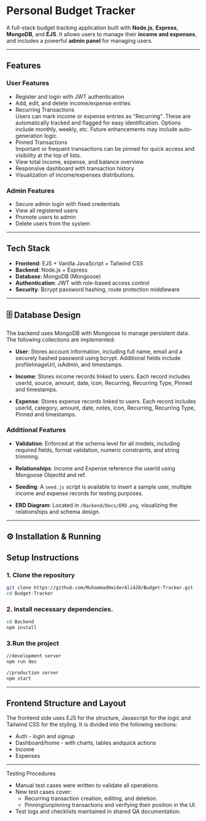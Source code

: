 #  Personal Budget Tracker

A full-stack budget tracking application built with **Node.js**, **Express**, **MongoDB**, and **EJS**. It allows users to manage their **income and expenses**, and includes a powerful **admin panel** for managing users.

---

##  Features

###  User Features
- Register and login with JWT authentication
- Add, edit, and delete income/expense entries
- Recurring Transactions  
    Users can mark income or expense entries as "Recurring". These are automatically tracked and flagged for easy identification. Options include monthly, weekly, etc. Future enhancements may include auto-generation logic.
- Pinned Transactions  
    Important or frequent transactions can be pinned for quick access and visibility at the top of lists.
- View total income, expense, and balance overview
- Responsive dashboard with transaction history
- Visualization of income/expenses distributions.

###  Admin Features
- Secure admin login with fixed credentials
- View all registered users
- Promote users to admin
- Delete users from the system

---

##  Tech Stack

- **Frontend**: EJS + Vanilla JavaScript + Tailwind CSS
- **Backend**: Node.js + Express
- **Database**: MongoDB (Mongoose)
- **Authentication**: JWT with role-based access control
- **Security**: Bcrypt password hashing, route protection middleware

---

## 🗄️ Database Design

The backend uses MongoDB with Mongoose to manage persistent data. The following collections are implemented:

- **User**: Stores account information, including full name, email and a securely hashed password using bcrypt. Additional fields include profileImageUrl, isAdmin, and timestamps.

- **Income**: Stores income records linked to users. Each record includes userId, source, amount, date, icon, Recurring, Recurring Type, Pinned and timestamps.

- **Expense**: Stores expense records linked to users. Each record includes userId, category, amount, date, notes, icon, Recurring, Recurring Type, Pinned and timestamps.

### Additional Features

- **Validation**: Enforced at the schema level for all models, including required fields, format validation, numeric constraints, and string trimming.
  
- **Relationships**: Income and Expense reference the userId using Mongoose ObjectId and ref.

- **Seeding**: A `seed.js` script is available to insert a sample user, multiple income and expense records for testing purposes.

- **ERD Diagram**: Located in `/Backend/Docs/ERD.png`, visualizing the relationships and schema design.

---

## ⚙️ Installation & Running

##  Setup Instructions


### 1. Clone the repository

```bash
git clone https://github.com/MuhammadHaiderAli420/Budget-Tracker.git
cd Budget-Tracker
```

### 2. Install necessary dependencies.
```bash
cd Backend
npm install
```

### 3.Run the project
```bash
//development server
npm run dev

//production server
npm start
```
---
## Frontend Structure and Layout

The frontend side uses EJS for the structure, Javascript for the logic and Tailwind CSS for the styling. It is divided into the following sections:
- Auth - *login* and *signup*
- Dashboard/home - with charts, tables andquick actions
- Income
- Expenses
---
Testing Procedures

- Manual test cases were written to validate all operations.
- New test cases cover:
  - Recurring transaction creation, editing, and deletion.
  - Pinning/unpinning transactions and verifying their position in the UI.
- Test logs and checklists maintained in shared QA documentation.





